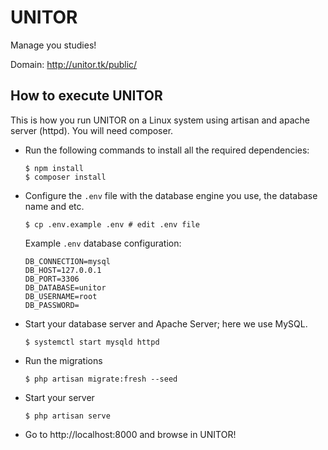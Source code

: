 # UNITOR

Manage you studies!

Domain:
http://unitor.tk/public/

## How to execute UNITOR

This is how you run UNITOR on a Linux system using artisan and apache server (httpd). You will need composer.

* Run the following commands to install all the required dependencies:

    ````
    $ npm install
    $ composer install
    ````

* Configure the `.env` file with the database engine you use, the database name and etc.

    ````
    $ cp .env.example .env # edit .env file
    ````

    Example `.env` database configuration:

    ````
    DB_CONNECTION=mysql
    DB_HOST=127.0.0.1
    DB_PORT=3306
    DB_DATABASE=unitor
    DB_USERNAME=root
    DB_PASSWORD=
    ````

* Start your database server and Apache Server; here we use MySQL.

    ````
    $ systemctl start mysqld httpd
    ````

* Run the migrations

    ````
    $ php artisan migrate:fresh --seed
    ````

* Start your server

    ````
    $ php artisan serve
    ````

* Go to http://localhost:8000 and browse in UNITOR!
